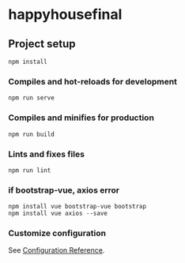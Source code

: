 # happyhousefinal

## Project setup
```
npm install

```

### Compiles and hot-reloads for development
```
npm run serve
```

### Compiles and minifies for production
```
npm run build
```

### Lints and fixes files
```
npm run lint
```

### if bootstrap-vue, axios error
```
npm install vue bootstrap-vue bootstrap
npm install vue axios --save
```


### Customize configuration
See [Configuration Reference](https://cli.vuejs.org/config/).
